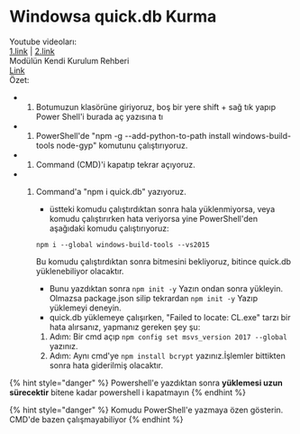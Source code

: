 # Windowsa quick.db Kurma

Youtube videoları:  
[1.link](https://www.youtube.com/watch?v=RzPtrd91z3Q) \| [2.link](https://www.youtube.com/watch?v=c9OXH97n8TE)  
Modülün Kendi Kurulum Rehberi  
[Link](https://github.com/JoshuaWise/better-sqlite3/blob/master/docs/troubleshooting.md)  
Özet:

* 1. Botumuzun klasörüne giriyoruz, boş bir yere shift + sağ tık yapıp Power Shell'i burada aç yazısına tı
* 1. PowerShell'de "npm -g --add-python-to-path install windows-build-tools node-gyp" komutunu çalıştırıyoruz.
* 1. Command \(CMD\)'i kapatıp tekrar açıyoruz.
* 1. Command'a "npm i quick.db" yazıyoruz.  
  
     - üstteki komudu çalıştırdıktan sonra hala yüklenmiyorsa, veya komudu çalıştırırken hata veriyorsa yine PowerShell'den aşağıdaki komudu çalıştırıyoruz:

     ```text
     npm i --global windows-build-tools --vs2015
     ```

     Bu komudu çalıştırdıktan sonra bitmesini bekliyoruz, bitince quick.db yüklenebiliyor olacaktır.  
  
     - Bunu yazdıktan sonra `npm init -y` Yazın ondan sonra yükleyin. Olmazsa package.json silip tekrardan `npm init -y` Yazıp yüklemeyi deneyin.  
     - quick.db yüklemeye çalışırken, "Failed to locate: CL.exe" tarzı bir hata alırsanız, yapmanız gereken şey şu:  
     1. Adım: Bir cmd açıp `npm config set msvs_version 2017 --global` yazınız.  
     2. Adım: Aynı cmd'ye `npm install bcrypt` yazınız.İşlemler bittikten sonra hata giderilmiş olacaktır.

{% hint style="danger" %}
Powershell'e yazdıktan sonra **yüklemesi uzun sürecektir** bitene kadar powershell i kapatmayın
{% endhint %}

{% hint style="danger" %}
Komudu PowerShell'e yazmaya özen gösterin. CMD'de bazen çalışmayabiliyor
{% endhint %}

